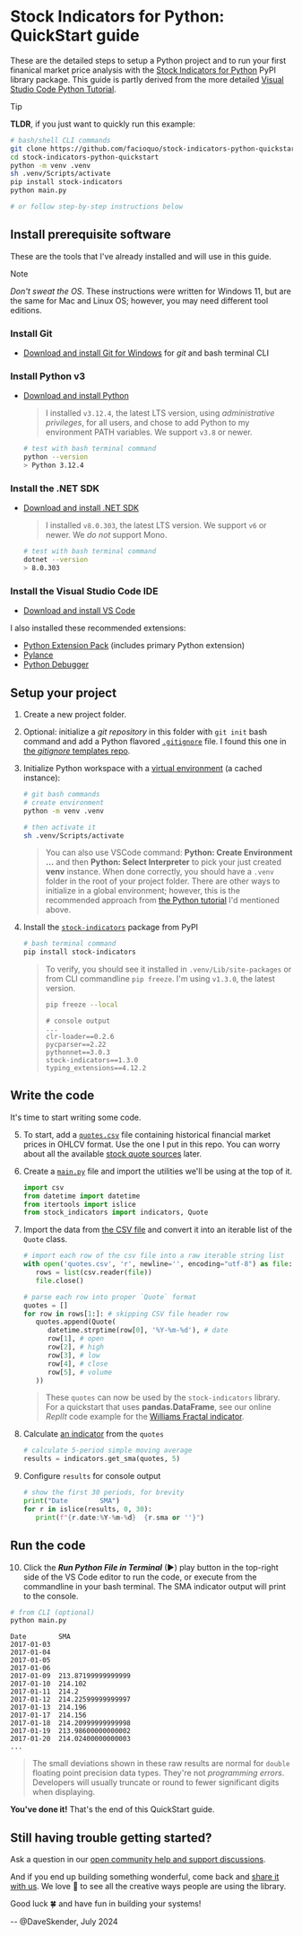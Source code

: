 # Stock Indicators for Python: QuickStart guide

These are the detailed steps to setup a Python project and to run your first finanical market price analysis with the [Stock Indicators for Python](https://python.stockindicators.dev) PyPI library package.  This guide is partly derived from the more detailed [Visual Studio Code Python Tutorial](https://code.visualstudio.com/docs/python/python-tutorial).

> [!TIP]
> **TLDR**, if you just want to quickly run this example:
>
> ```bash
> # bash/shell CLI commands
> git clone https://github.com/facioquo/stock-indicators-python-quickstart.git
> cd stock-indicators-python-quickstart
> python -m venv .venv
> sh .venv/Scripts/activate
> pip install stock-indicators
> python main.py
> 
> # or follow step-by-step instructions below
> ```

## Install prerequisite software

These are the tools that I've already installed and will use in this guide.

> [!NOTE]
> *Don't sweat the OS*.  These instructions were written for Windows 11, but are the same for Mac and Linux OS; however, you may need different tool editions.

### Install Git

- [Download and install Git for Windows](https://git-scm.com/download/win) for *git* and bash terminal CLI

### Install Python v3

- [Download and install Python](https://www.python.org/downloads)

   > I installed `v3.12.4`, the latest LTS version, using *administrative privileges*, for all users, and chose to add Python to my environment PATH variables.  We support `v3.8` or newer.

   ```bash
   # test with bash terminal command
   python --version
   > Python 3.12.4
   ```

### Install the .NET SDK

- [Download and install .NET SDK](https://dotnet.microsoft.com/en-us/download/visual-studio-sdks)

   > I installed `v8.0.303`, the latest LTS version.  We support `v6` or newer.  We *do not* support Mono.

   ```bash
   # test with bash terminal command
   dotnet --version
   > 8.0.303
   ```

### Install the Visual Studio Code IDE

- [Download and install VS Code](https://code.visualstudio.com/download)

I also installed these recommended extensions:

- [Python Extension Pack](https://marketplace.visualstudio.com/items?itemName=donjayamanne.python-extension-pack) (includes primary Python extension)
- [Pylance](https://marketplace.visualstudio.com/items?itemName=ms-python.vscode-pylance)
- [Python Debugger](https://marketplace.visualstudio.com/items?itemName=ms-python.debugpy)

## Setup your project

1. Create a new project folder.
2. Optional: initialize a *git repository* in this folder with `git init` bash command and add a Python flavored [`.gitignore`](.gitignore) file.  I found this one in [the *gitignore* templates repo](https://github.com/github/gitignore/blob/4488915eec0b3a45b5c63ead28f286819c0917de/Python.gitignore).
3. Initialize Python workspace with a [virtual environment](https://docs.python.org/3/tutorial/venv.html#creating-virtual-environments) (a cached instance):

   ```bash
   # git bash commands
   # create environment
   python -m venv .venv

   # then activate it
   sh .venv/Scripts/activate
   ```

   > You can also use VSCode command: **Python: Create Environment ...** and then **Python: Select Interpreter** to pick your just created **venv** instance.  When done correctly, you should have a `.venv` folder in the root of your project folder.  There are other ways to initialize in a global environment; however, this is the recommended approach from [the Python tutorial](https://code.visualstudio.com/docs/python/python-tutorial) I'd mentioned above.

4. Install the [`stock-indicators`](https://pypi.org/project/stock-indicators) package from PyPI

   ```bash
   # bash terminal command
   pip install stock-indicators
   ```

   > To verify, you should see it installed in `.venv/Lib/site-packages` or from CLI commandline `pip freeze`.  I'm using `v1.3.0`, the latest version.  
   >
   > ```bash
   > pip freeze --local
   > ```
   >
   > ```console
   > # console output
   > ...
   > clr-loader==0.2.6
   > pycparser==2.22
   > pythonnet==3.0.3
   > stock-indicators==1.3.0
   > typing_extensions==4.12.2
   > ```

## Write the code

It's time to start writing some code.

5. To start, add a [`quotes.csv`](quotes.csv) file containing historical financial market prices in OHLCV format.  Use the one I put in this repo.  You can worry about all the available [stock quote sources](https://github.com/DaveSkender/Stock.Indicators/discussions/579) later.

6. Create a [`main.py`](main.py) file and import the utilities we'll be using at the top of it.

   ```python
   import csv
   from datetime import datetime
   from itertools import islice
   from stock_indicators import indicators, Quote
   ```

7. Import the data from [the CSV file](quotes.csv) and convert it into an iterable list of the `Quote` class.

   ```python
   # import each row of the csv file into a raw iterable string list
   with open('quotes.csv', 'r', newline='', encoding="utf-8") as file:
      rows = list(csv.reader(file))
      file.close()

   # parse each row into proper `Quote` format
   quotes = []
   for row in rows[1:]: # skipping CSV file header row
      quotes.append(Quote(
         datetime.strptime(row[0], '%Y-%m-%d'), # date
         row[1], # open
         row[2], # high
         row[3], # low
         row[4], # close
         row[5], # volume
      ))
   ```

   > These `quotes` can now be used by the `stock-indicators` library.  For a quickstart that uses **pandas.DataFrame**, see our online *ReplIt* code example for the [Williams Fractal indicator](https://replit.com/@daveskender/Stock-Indicators-for-Python-Williams-Fractal).

8. Calculate [an indicator](https://python.stockindicators.dev/indicators) from the `quotes`

   ```python
   # calculate 5-period simple moving average
   results = indicators.get_sma(quotes, 5)
   ```

9. Configure `results` for console output

   ```python
   # show the first 30 periods, for brevity
   print("Date        SMA")
   for r in islice(results, 0, 30):
      print(f"{r.date:%Y-%m-%d}  {r.sma or ''}")
   ```

## Run the code

10. Click the ***Run Python File in Terminal*** (&#9658;) play button in the top-right side of the VS Code editor to run the code, or execute from the commandline in your bash terminal.  The SMA indicator output will print to the console.

   ```bash
   # from CLI (optional)
   python main.py
   ```

   ```console
   Date        SMA
   2017-01-03
   2017-01-04
   2017-01-05
   2017-01-06
   2017-01-09  213.87199999999999
   2017-01-10  214.102
   2017-01-11  214.2
   2017-01-12  214.22599999999997
   2017-01-13  214.196
   2017-01-17  214.156
   2017-01-18  214.20999999999998
   2017-01-19  213.98600000000002
   2017-01-20  214.02400000000003
   ...
   ```

   > The small deviations shown in these raw results are normal for `double` floating point precision data types.  They're not *programming errors*.  Developers will usually truncate or round to fewer significant digits when displaying.

**You've done it!**  That's the end of this QuickStart guide.

## Still having trouble getting started?

Ask a question in our [open community help and support discussions](https://github.com/DaveSkender/Stock.Indicators/discussions/categories/help-and-support).

And if you end up building something wonderful, come back and [share it with us](https://github.com/DaveSkender/Stock.Indicators/discussions/categories/show-and-tell).  We love &#128150; to see all the creative ways people are using the library.

Good luck &#127808; and have fun in building your systems!

-- @DaveSkender, July 2024
